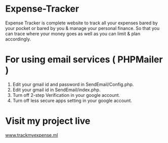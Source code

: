 # Expense-Tracker

Expense Tracker is complete website to track all your expenses bared by your pocket or bared by you & manage your personal finance. So that you can trace where your money goes as well as you can limit & plan accordingly.

# For using email services ( PHPMailer )
1. Edit your gmail id and password in SendEmail/Config.php.
2. Edit your gmail id in SendEmail/index.php.
3. Turn off 2-step Verification in your google account.
4. Turn off less secure apps setting in your google account.

# Visit my project live 
www.trackmyexpense.ml
